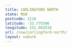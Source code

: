 ```yaml
---
title: CARLINGFORD NORTH
state: NSW
postcode: 2118
latitude: -33.775596
longitude: 151.043518
url: /nsw/carlingford-north/
layout: suburb
---
```

